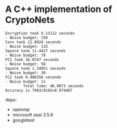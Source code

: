 # A C++ implementation of CryptoNets

```
Encryption took 9.15112 seconds
- Noise budget: 150
Conv took 12.8924 seconds
- Noise budget: 133
Square took 11.4417 seconds
- Noise budget: 78
FC1 took 16.8747 seconds
- Noise budget: 58
Square took 1.34851 seconds
- Noise budget: 30
FC2 took 0.406356 seconds
- Noise budget: 11
        Total time: 46.0073 seconds
Accuracy is 7983/8192=0.974487
```

deps:
- openmp
- microsoft seal 3.5.6
- googletest

